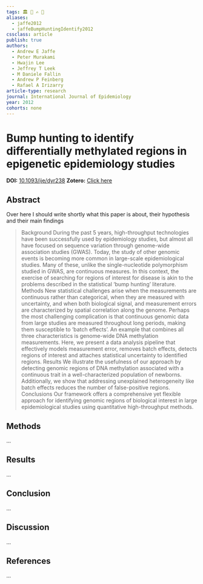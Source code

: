 ```yaml
---
tags: 🏛 🔬 ✍️ 🔖 
aliases:
  - jaffe2012
  - jaffeBumpHuntingIdentify2012
cssclass: article
publish: true
authors:
  - Andrew E Jaffe
  - Peter Murakami
  - Hwajin Lee
  - Jeffrey T Leek
  - M Daniele Fallin
  - Andrew P Feinberg
  - Rafael A Irizarry
article-type: research
journal: International Journal of Epidemiology
year: 2012
cohorts: none
---
```

# Bump hunting to identify differentially methylated regions in epigenetic epidemiology studies
**DOI:** [10.1093/ije/dyr238](https://www.doi.org/10.1093/ije/dyr238)
**Zotero:** [Click here](zotero://select/items/@jaffeBumpHuntingIdentify2012)

## Abstract
Over here I should write shortly what this paper is about, their hypothesis and their main findings
> Background During the past 5 years, high-throughput technologies have been successfully used by epidemiology studies, but almost all have focused on sequence variation through genome-wide association studies (GWAS). Today, the study of other genomic events is becoming more common in large-scale epidemiological studies. Many of these, unlike the single-nucleotide polymorphism studied in GWAS, are continuous measures. In this context, the exercise of searching for regions of interest for disease is akin to the problems described in the statistical ‘bump hunting’ literature. Methods New statistical challenges arise when the measurements are continuous rather than categorical, when they are measured with uncertainty, and when both biological signal, and measurement errors are characterized by spatial correlation along the genome. Perhaps the most challenging complication is that continuous genomic data from large studies are measured throughout long periods, making them susceptible to ‘batch effects’. An example that combines all three characteristics is genome-wide DNA methylation measurements. Here, we present a data analysis pipeline that effectively models measurement error, removes batch effects, detects regions of interest and attaches statistical uncertainty to identified regions. Results We illustrate the usefulness of our approach by detecting genomic regions of DNA methylation associated with a continuous trait in a well-characterized population of newborns. Additionally, we show that addressing unexplained heterogeneity like batch effects reduces the number of false-positive regions. Conclusions Our framework offers a comprehensive yet flexible approach for identifying genomic regions of biological interest in large epidemiological studies using quantitative high-throughput methods.

## Methods
...

## Results
...

## Conclusion
...

## Discussion
...

## References
...